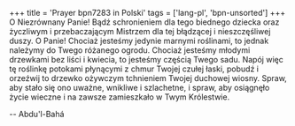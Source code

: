 +++
title = 'Prayer bpn7283 in Polski'
tags = ['lang-pl', 'bpn-unsorted']
+++
O Niezrównany Panie! Bądź schronieniem dla tego biednego dziecka oraz życzliwym i przebaczającym Mistrzem dla tej błądzącej i nieszczęśliwej duszy. O Panie! Chociaż jesteśmy jedynie marnymi roślinami, to jednak należymy do Twego różanego ogrodu. Chociaż jesteśmy młodymi drzewkami bez liści i kwiecia, to jesteśmy częścią Twego sadu. Napój więc tę roślinkę potokami płynącymi z chmur Twojej czułej łaski, pobudź i orzeźwij to drzewko ożywczym tchnieniem Twojej duchowej wiosny. Spraw, aby stało się ono uważne, wnikliwe i szlachetne, i spraw, aby osiągnęło życie wieczne i na zawsze zamieszkało w Twym Królestwie.

-- Abdu'l-Bahá
